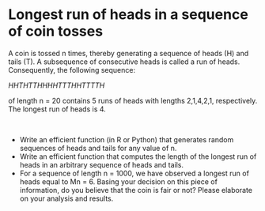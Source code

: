 # Longest run of heads in a sequence of coin tosses
A coin is tossed n times, thereby generating a sequence of heads (H) and tails (T). A subsequence of consecutive heads is called a run of heads. Consequently, the following sequence: 
<br/>

$HHTHTTHHHHTTTHHTTTTH$

of length n = 20 contains 5 runs of heads with lengths 2,1,4,2,1, respectively. The longest run of heads is 4.

<br/>

-  Write an efficient function (in R or Python) that generates random sequences of heads and tails for any value of n.
-  Write an efficient function that computes the length of the longest run of heads in an arbitrary sequence of heads and tails.
-  For a sequence of length n = 1000, we have observed a longest run of heads equal to Mn = 6. Basing your decision on this piece of information, do you believe that the coin is fair or not? Please elaborate on your analysis and results.
